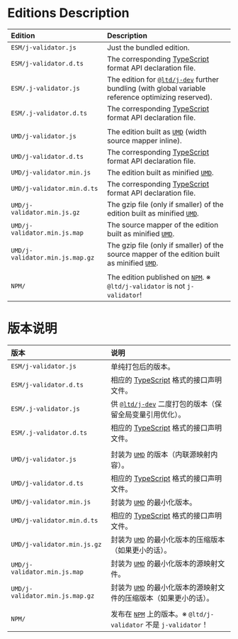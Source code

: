 ﻿
Editions Description
====================

| Edition                         | Description                                                                                                    |
|:--------------------------------|:---------------------------------------------------------------------------------------------------------------|
| `ESM/j-validator.js`            | Just the bundled edition.                                                                                      |
| `ESM/j-validator.d.ts`          | The corresponding [TypeScript][TS-en] format API declaration file.                                             |
| `ESM/.j-validator.js`           | The edition for [`@ltd/j-dev`][jDev-en] further bundling (with global variable reference optimizing reserved). |
| `ESM/.j-validator.d.ts`         | The corresponding [TypeScript][TS-en] format API declaration file.                                             |
|                                 |                                                                                                                |
| `UMD/j-validator.js`            | The edition built as [`UMD`][UMD-en] (width source mapper inline).                                             |
| `UMD/j-validator.d.ts`          | The corresponding [TypeScript][TS-en] format API declaration file.                                             |
| `UMD/j-validator.min.js`        | The edition built as minified [`UMD`][UMD-en].                                                                 |
| `UMD/j-validator.min.d.ts`      | The corresponding [TypeScript][TS-en] format API declaration file.                                             |
| `UMD/j-validator.min.js.gz`     | The gzip file (only if smaller) of the edition built as minified [`UMD`][UMD-en].                              |
| `UMD/j-validator.min.js.map`    | The source mapper of the edition built as minified [`UMD`][UMD-en].                                            |
| `UMD/j-validator.min.js.map.gz` | The gzip file (only if smaller) of the source mapper of the edition built as minified [`UMD`][UMD-en].         |
|                                 |                                                                                                                |
| `NPM/`                          | The edition published on [`NPM`][NPM-en]. ※ `@ltd/j-validator` is not `j-validator`!                          |

[jDev-en]: https://www.npmjs.com/package/@ltd/j-dev
[UMD-en]: https://github.com/umdjs/umd "Universal Module Definition"
[NPM-en]: https://www.npmjs.com/package/@ltd/j-validator "Node Package Manager"
[TS-en]: https://www.typescriptlang.org/ "TypeScript"

版本说明
========

| 版本                            | 说明                                                                                                           |
|:--------------------------------|:---------------------------------------------------------------------------------------------------------------|
| `ESM/j-validator.js`            | 单纯打包后的版本。                                                                                             |
| `ESM/j-validator.d.ts`          | 相应的 [TypeScript][TS-zhs] 格式的接口声明文件。                                                               |
| `ESM/.j-validator.js`           | 供 [`@ltd/j-dev`][jDev-zhs] 二度打包的版本（保留全局变量引用优化）。                                           |
| `ESM/.j-validator.d.ts`         | 相应的 [TypeScript][TS-zhs] 格式的接口声明文件。                                                               |
|                                 |                                                                                                                |
| `UMD/j-validator.js`            | 封装为 [`UMD`][UMD-zhs] 的版本（内联源映射内容）。                                                             |
| `UMD/j-validator.d.ts`          | 相应的 [TypeScript][TS-zhs] 格式的接口声明文件。                                                               |
| `UMD/j-validator.min.js`        | 封装为 [`UMD`][UMD-zhs] 的最小化版本。                                                                         |
| `UMD/j-validator.min.d.ts`      | 相应的 [TypeScript][TS-zhs] 格式的接口声明文件。                                                               |
| `UMD/j-validator.min.js.gz`     | 封装为 [`UMD`][UMD-zhs] 的最小化版本的压缩版本（如果更小的话）。                                               |
| `UMD/j-validator.min.js.map`    | 封装为 [`UMD`][UMD-zhs] 的最小化版本的源映射文件。                                                             |
| `UMD/j-validator.min.js.map.gz` | 封装为 [`UMD`][UMD-zhs] 的最小化版本的源映射文件的压缩版本（如果更小的话）。                                   |
|                                 |                                                                                                                |
| `NPM/`                          | 发布在 [`NPM`][NPM-zhs] 上的版本。※ `@ltd/j-validator` 不是 `j-validator`！                                   |

[jDev-zhs]: https://www.npmjs.com/package/@ltd/j-dev
[UMD-zhs]: https://github.com/umdjs/umd "通用模块定义"
[NPM-zhs]: https://www.npmjs.com/package/@ltd/j-validator "Node 包管理器"
[TS-zhs]: https://www.typescriptlang.org/ "TypeScript"

